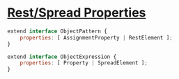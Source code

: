 # [Rest/Spread Properties](https://github.com/sebmarkbage/ecmascript-rest-spread)

```js
extend interface ObjectPattern {
    properties: [ AssignmentProperty | RestElement ];
}

extend interface ObjectExpression {
    properties: [ Property | SpreadElement ];
}
```
